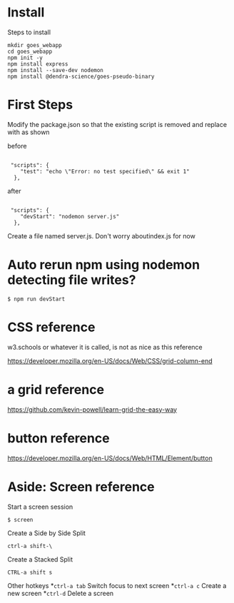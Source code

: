 # Install 

Steps to install

```
mkdir goes_webapp
cd goes_webapp
npm init -y
npm install express
npm install --save-dev nodemon
npm install @dendra-science/goes-pseudo-binary
```

# First Steps
Modify the package.json so that the existing script is removed and replace with as shown

before
```

 "scripts": {
    "test": "echo \"Error: no test specified\" && exit 1"
  },
```


after
```

 "scripts": {
    "devStart": "nodemon server.js"
  },
```
Create a file named server.js. Don't worry aboutindex.js for now

# Auto rerun npm using nodemon detecting file writes?

```
$ npm run devStart
```




# CSS reference

w3.schools or whatever it is  called, is not as nice as this reference

https://developer.mozilla.org/en-US/docs/Web/CSS/grid-column-end

# a grid reference


https://github.com/kevin-powell/learn-grid-the-easy-way

# button reference
https://developer.mozilla.org/en-US/docs/Web/HTML/Element/button

# Aside: Screen reference

Start a screen session
```
$ screen
```

Create a Side by Side Split   

```
ctrl-a shift-\   
```


Create a Stacked Split

```
CTRL-a shift s
```

Other hotkeys
*`ctrl-a tab` Switch focus to next screen
*`ctrl-a c` Create a new screen
*`ctrl-d` Delete a screen







